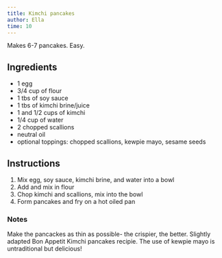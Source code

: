 ```yaml
---
title: Kimchi pancakes 
author: Ella
time: 10
---
```


Makes 6-7 pancakes. Easy.   

<section markdown="1">

## Ingredients

- 1 egg
- 3/4 cup of flour
- 1 tbs of soy sauce
- 1 tbs of kimchi brine/juice
- 1 and 1/2 cups of kimchi
- 1/4 cup of water
- 2 chopped scallions 
- neutral oil
- optional toppings: chopped scallions, kewpie mayo, sesame seeds

</section>

## Instructions

1. Mix egg, soy sauce, kimchi brine, and water into a bowl
2. Add and mix in flour
3. Chop kimchi and scallions, mix into the bowl
4. Form pancakes and fry on a hot oiled pan 


### Notes

Make the pancackes as thin as possible- the crispier, the better. Slightly adapted Bon Appetit Kimchi pancakes recipie. The use of kewpie mayo is untraditional but delicious!